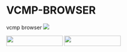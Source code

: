 # VCMP-BROWSER
vcmp browser
<img src="https://i.imgur.com/ID1zaEl.jpeg">

<a href="https://github.com/MEGAMINDMK/VCMP-BROWSER/releases/download/v1.0-Setup/vcmp.setup.exe"><img src="https://img.shields.io/github/downloads/MEGAMINDMK/VCMP-BROWSER/total.svg?color=tuquoise&label=Downloads&logo=github&logoColor=white&style=for-the-badge" width="150" height="28"></a>
<img src="https://img.shields.io/github/v/release/MEGAMINDMK/VCMP-BROWSER?color=black&label=Update&labelColor=green" width="150" height="28">
